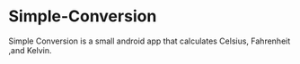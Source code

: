 # Simple-Conversion
Simple Conversion is a small android app  that calculates Celsius, Fahrenheit ,and Kelvin.
